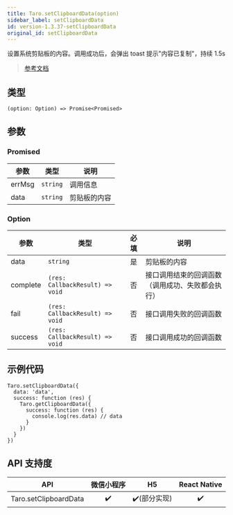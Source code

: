 ```yaml
---
title: Taro.setClipboardData(option)
sidebar_label: setClipboardData
id: version-1.3.37-setClipboardData
original_id: setClipboardData
---
```


设置系统剪贴板的内容。调用成功后，会弹出 toast 提示"内容已复制"，持续 1.5s

> [参考文档](https://developers.weixin.qq.com/miniprogram/dev/api/device/clipboard/wx.setClipboardData.html)

## 类型

```tsx
(option: Option) => Promise<Promised>
```

## 参数

### Promised

| 参数 | 类型 | 说明 |
| --- | --- | --- |
| errMsg | `string` | 调用信息 |
| data | `string` | 剪贴板的内容 |

### Option

| 参数 | 类型 | 必填 | 说明 |
| --- | --- | :---: | --- |
| data | `string` | 是 | 剪贴板的内容 |
| complete | `(res: CallbackResult) => void` | 否 | 接口调用结束的回调函数（调用成功、失败都会执行） |
| fail | `(res: CallbackResult) => void` | 否 | 接口调用失败的回调函数 |
| success | `(res: CallbackResult) => void` | 否 | 接口调用成功的回调函数 |

## 示例代码

```tsx
Taro.setClipboardData({
  data: 'data',
  success: function (res) {
    Taro.getClipboardData({
      success: function (res) {
        console.log(res.data) // data
      }
    })
  }
})
```

## API 支持度

| API | 微信小程序 | H5 | React Native |
| :---: | :---: | :---: | :---: |
| Taro.setClipboardData | ✔️ | ✔️(部分实现) | ✔️ |

